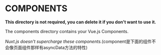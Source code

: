 # COMPONENTS

**This directory is not required, you can delete it if you don't want to use it.**

The components directory contains your Vue.js Components.

_Nuxt.js doesn't supercharge these components._(component是下面的组件不会像页面组件那样有asyncData方法的特性)
